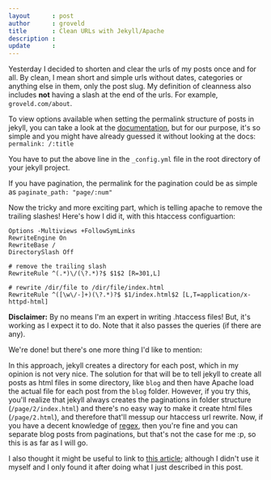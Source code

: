 ```yaml
---
layout      : post
author      : groveld
title       : Clean URLs with Jekyll/Apache
description :
update      :
---
```


Yesterday I decided to shorten and clear the urls of my posts once and for all. By clean, I mean short and simple urls without dates, categories or anything else in them, only the post slug. My definition of cleanness also includes **not** having a slash at the end of the urls. For example, `groveld.com/about`.

To view options available when setting the permalink structure of posts in jekyll, you can take a look at the [documentation](http://jekyllrb.com/docs/permalinks/), but for our purpose, it's so simple and you might have already guessed it without looking at the docs: `permalink: /:title`

You have to put the above line in the `_config.yml` file in the root directory of your jekyll project.

If you have pagination, the permalink for the pagination could be as simple as `paginate_path: "page/:num"`

Now the tricky and more exciting part, which is telling apache to remove the trailing slashes! Here's how I did it, with this htaccess configuartion:

```
Options -Multiviews +FollowSymLinks
RewriteEngine On
RewriteBase /
DirectorySlash Off

# remove the trailing slash
RewriteRule ^(.*)\/(\?.*)?$ $1$2 [R=301,L]

# rewrite /dir/file to /dir/file/index.html
RewriteRule ^([\w\/-]+)(\?.*)?$ $1/index.html$2 [L,T=application/x-httpd-html]
```

<div class="alert alert-warning" role="alert"><strong>Disclaimer:</strong> By no means I'm an expert in writing .htaccess files! But, it's working as I expect it to do. Note that it also passes the queries (if there are any).</div>

We're done! but there's one more thing I'd like to mention:

In this approach, jekyll creates a directory for each post, which in my opinion is not very nice. The solution for that will be to tell jekyll to create all posts as html files in some directory, like `blog` and then have Apache load the actual file for each post from the `blog` folder. However, if you try this, you'll realize that jekyll always creates the paginations in folder structure (`/page/2/index.html`) and there's no easy way to make it create html files (`/page/2.html`), and therefore that'll messup our htaccess url rewrite. Now, if you have a decent knowledge of [regex](http://regex.learncodethehardway.org/), then you're fine and you can separate blog posts from paginations, but that's not the case for me :p, so this is as far as I will go.

I also thought it might be useful to link to [this article](http://andrewho.co.uk/weblog/clean-urls-on-jekyll-apache); although I didn't use it myself and I only found it after doing what I just described in this post.

